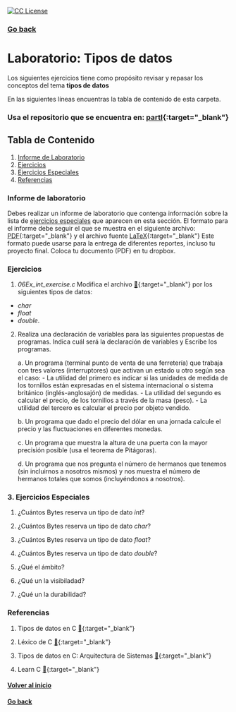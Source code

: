 <!-- badges -->
[license-badge]: https://img.shields.io/badge/Licencia-CC-orange
[license]: https://creativecommons.org/licenses/by-nc-sa/3.0/deed.es
[![CC License][license-badge]][license]

### [Go back](../../)


# Laboratorio: Tipos de datos<a name="LabTiposDeDatos"></a>

Los siguientes ejercicios tiene como propósito revisar y repasar los 
conceptos del tema **tipos de datos**

En las siguientes líneas encuentras la tabla de contenido de esta carpeta.


### Usa el repositorio que se encuentra en: [partI](https://github.com/UNAM-FESAc/Bsc_Prgrmmng_C/tree/master/PartI){:target="_blank"}

## Tabla de Contenido
1. [Informe de Laboratorio](#InfLabPDF)
2. [Ejercicios](#ejercicios)
3. [Ejercicios Especiales](#ejerciciosespeciales)
3. [Referencias](#referencias)

### Informe de laboratorio<a name="InfLabPDF"></a>

Debes realizar un informe de laboratorio que contenga información sobre la 
lista de [ejercicios especiales](#ejerciciosespeciales) que aparecen en 
esta sección. El formato para el informe 
debe seguir el que se muestra en el siguiente archivo:
[PDF](https://www.dropbox.com/s/jm3uee3u9od204b/gral-templete.pdf?dl=0){:target="_blank"} y el archivo fuente [LaTeX](https://www.dropbox.com/s/1is47gnz9jghqhs/gral-templete.tex?dl=0){:target="_blank"} 
Este formato puede usarse para la entrega de diferentes reportes, incluso 
tu proyecto final. Coloca tu documento (PDF) en tu dropbox.

### Ejercicios<a name="ejercicios"></a>
  
1. *06Ex_int_exercise.c* Modifica el archivo
[:link:](https://github.com/UNAM-FESAc/Bsc_Prgrmmng_C/blob/master/PartI/06Ex_int_exercise.c){:target="_blank"} por 
los siguientes tipos de datos:
- *char*
- *float*
- *double*.

2. Realiza una declaración de variables para las siguientes propuestas de programas. 
Indica cuál será la declaración de variables y Escribe los programas.

     a. Un programa (terminal punto de venta de una ferretería) 
     que trabaja con tres valores (interruptores) que activan 
     un estado u otro según sea el caso:
     	- La utilidad del primero es indicar si las unidades de 
     	medida de los tornillos están expresadas en el sistema internacional 
     	o sistema británico (inglés-anglosajón) de medidas.
     	- La utilidad del segundo es calcular el precio, de los tornillos 
     	a través de la masa (peso). 
     	- La utilidad del tercero es calcular el precio por objeto vendido.

     b. Un programa que dado el precio del dólar en una jornada 
     calcule el precio y las fluctuaciones en diferentes monedas.

     c. Un programa que muestra la altura de una puerta con la 
     mayor precisión posible (usa el teorema de Pitágoras).
     
     d. Un programa que nos pregunta el número de hermanos que tenemos
     (sin incluirnos a nosotros mismos) y nos muestra el número de
     hermanos totales que somos (incluyéndonos a nosotros).



### 3. Ejercicios Especiales<a name="ejerciciosespeciales"></a>

1. ¿Cuántos Bytes reserva un tipo de dato _int_?

2. ¿Cuántos Bytes reserva un tipo de dato _char_?

3. ¿Cuántos Bytes reserva un tipo de dato _float_?

4. ¿Cuántos Bytes reserva un tipo de dato _double_?

5. ¿Qué el ámbito?

6. ¿Qué un la visibiladad?

7. ¿Qué un la durabilidad?



### Referencias<a name="referencias"></a>

1. Tipos de datos en C [:link:](https://www.aprenderaprogramar.com/index.php?option=com_content&view=article&id=899:tipos-de-datos-en-c-declarar-variables-enteras-int-long-o-decimal-float-double-char-inicializacion-cu00510f&catid=82&Itemid=210){:target="_blank"}

2. Léxico de C [:link:](http://decsai.ugr.es/~jfv/ed1/c/cdrom/cap2/cap24.htm){:target="_blank"}

3. Tipos de datos en C: Arquitectura de Sistemas [:link:](http://www.it.uc3m.es/abel/as/DSP/M1/CDataTypes_es.html#id16635089){:target="_blank"}

4. Learn C [:link:](https://www.programiz.com/c-programming/c-data-types){:target="_blank"}



#### [Volver al inicio](#LabTiposDeDatos)
#### [Go back](../../)





<!---
https://rstudio-pubs-static.s3.amazonaws.com/330387_5a40ca72c3b14824acedceb7d34618d1.html
--->


